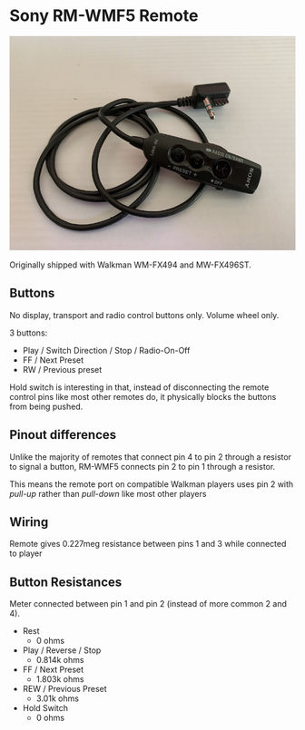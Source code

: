 Sony RM-WMF5 Remote
===================

![picture of Sony RM-WMF5 remote](images/sony_rm-wmf5.jpg)

Originally shipped with Walkman WM-FX494 and MW-FX496ST.

## Buttons

No display, transport and radio control buttons only. Volume wheel only.

3 buttons:
* Play / Switch Direction / Stop / Radio-On-Off
* FF / Next Preset
* RW / Previous preset

Hold switch is interesting in that, instead of disconnecting the remote control
pins like most other remotes do, it physically blocks the buttons from being
pushed.

## Pinout differences

Unlike the majority of remotes that connect pin 4 to pin 2 through a resistor to signal a button, RM-WMF5 connects pin 2 to pin 1 through a resistor.

This means the remote port on compatible Walkman players uses pin 2 with *pull-up* rather than *pull-down* like most other players

## Wiring

Remote gives 0.227meg resistance between pins 1 and 3 while connected to player

## Button Resistances

Meter connected between pin 1 and pin 2 (instead of more common 2 and 4).

* Rest
  - 0 ohms
* Play / Reverse / Stop
  - 0.814k ohms
* FF / Next Preset
  - 1.803k ohms
* REW / Previous Preset
  - 3.01k ohms
* Hold Switch
  - 0 ohms

